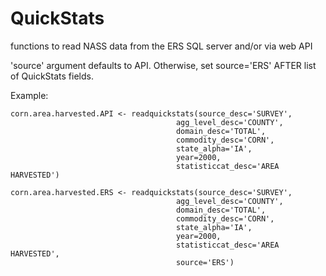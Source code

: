 # QuickStats
functions to read NASS data from the ERS SQL server and/or via web API

'source' argument defaults to API. Otherwise, set source='ERS' AFTER list of QuickStats fields.

Example:

```
corn.area.harvested.API <- readquickstats(source_desc='SURVEY',
                                     agg_level_desc='COUNTY',
                                     domain_desc='TOTAL',
                                     commodity_desc='CORN',
                                     state_alpha='IA',
                                     year=2000,
                                     statisticcat_desc='AREA HARVESTED')
                                     
corn.area.harvested.ERS <- readquickstats(source_desc='SURVEY',
                                     agg_level_desc='COUNTY',
                                     domain_desc='TOTAL',
                                     commodity_desc='CORN',
                                     state_alpha='IA',
                                     year=2000,
                                     statisticcat_desc='AREA HARVESTED',
                                     source='ERS')
```
